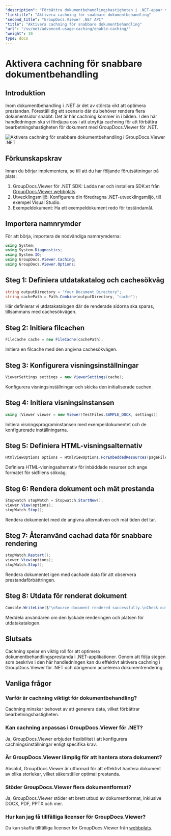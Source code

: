 ```yaml
---
"description": "Förbättra dokumentbehandlingshastigheten i .NET-appar med GroupDocs.Viewer genom att utnyttja cachning. Optimera prestandan utan ansträngning."
"linktitle": "Aktivera cachning för snabbare dokumentbehandling"
"second_title": "GroupDocs.Viewer .NET API"
"title": "Aktivera cachning för snabbare dokumentbehandling"
"url": "/sv/net/advanced-usage-caching/enable-caching/"
"weight": 10
type: docs
---
```

# Aktivera cachning för snabbare dokumentbehandling

## Introduktion
Inom dokumentbehandling i .NET är det av största vikt att optimera prestandan. Föreställ dig ett scenario där du behöver rendera flera dokumentsidor snabbt. Det är här cachning kommer in i bilden. I den här handledningen ska vi fördjupa oss i att utnyttja cachning för att förbättra bearbetningshastigheten för dokument med GroupDocs.Viewer för .NET.

![Aktivera cachning för snabbare dokumentbehandling i GroupDocs.Viewer .NET](/viewer/advanced-usage/enable-caching-faster-document-processing-img.png)

## Förkunskapskrav
Innan du börjar implementera, se till att du har följande förutsättningar på plats:
1. GroupDocs.Viewer för .NET SDK: Ladda ner och installera SDK:et från [GroupDocs.Viewer webbplats](https://releases.groupdocs.com/viewer/net/).
2. Utvecklingsmiljö: Konfigurera din föredragna .NET-utvecklingsmiljö, till exempel Visual Studio.
3. Exempeldokument: Ha ett exempeldokument redo för teständamål.

## Importera namnrymder
För att börja, importera de nödvändiga namnrymderna:
```csharp
using System;
using System.Diagnostics;
using System.IO;
using GroupDocs.Viewer.Caching;
using GroupDocs.Viewer.Options;
```

## Steg 1: Definiera utdatakatalog och cachesökväg
```csharp
string outputDirectory = "Your Document Directory";
string cachePath = Path.Combine(outputDirectory, "cache");
```
Här definierar vi utdatakatalogen där de renderade sidorna ska sparas, tillsammans med cachesökvägen.
## Steg 2: Initiera filcachen
```csharp
FileCache cache = new FileCache(cachePath);
```
Initiera en filcache med den angivna cachesökvägen.
## Steg 3: Konfigurera visningsinställningar
```csharp
ViewerSettings settings = new ViewerSettings(cache);
```
Konfigurera visningsinställningar och skicka den initialiserade cachen.
## Steg 4: Initiera visningsinstansen
```csharp
using (Viewer viewer = new Viewer(TestFiles.SAMPLE_DOCX, settings))
```
Initiera visningsprograminstansen med exempeldokumentet och de konfigurerade inställningarna.
## Steg 5: Definiera HTML-visningsalternativ
```csharp
HtmlViewOptions options = HtmlViewOptions.ForEmbeddedResources(pageFilePathFormat);
```
Definiera HTML-visningsalternativ för inbäddade resurser och ange formatet för sidfilens sökväg.
## Steg 6: Rendera dokument och mät prestanda
```csharp
Stopwatch stopWatch = Stopwatch.StartNew();
viewer.View(options);
stopWatch.Stop();
```
Rendera dokumentet med de angivna alternativen och mät tiden det tar.
## Steg 7: Återanvänd cachad data för snabbare rendering
```csharp
stopWatch.Restart();
viewer.View(options);
stopWatch.Stop();
```
Rendera dokumentet igen med cachade data för att observera prestandaförbättringen.
## Steg 8: Utdata för renderat dokument
```csharp
Console.WriteLine($"\nSource document rendered successfully.\nCheck output in {outputDirectory}.");
```
Meddela användaren om den lyckade renderingen och platsen för utdatakatalogen.

## Slutsats
Cachning spelar en viktig roll för att optimera dokumentbehandlingsprestanda i .NET-applikationer. Genom att följa stegen som beskrivs i den här handledningen kan du effektivt aktivera cachning i GroupDocs.Viewer för .NET och därigenom accelerera dokumentrendering.
## Vanliga frågor
### Varför är cachning viktigt för dokumentbehandling?
Cachning minskar behovet av att generera data, vilket förbättrar bearbetningshastigheten.
### Kan cachning anpassas i GroupDocs.Viewer för .NET?
Ja, GroupDocs.Viewer erbjuder flexibilitet i att konfigurera cachningsinställningar enligt specifika krav.
### Är GroupDocs.Viewer lämplig för att hantera stora dokument?
Absolut, GroupDocs.Viewer är utformad för att effektivt hantera dokument av olika storlekar, vilket säkerställer optimal prestanda.
### Stöder GroupDocs.Viewer flera dokumentformat?
Ja, GroupDocs.Viewer stöder ett brett utbud av dokumentformat, inklusive DOCX, PDF, PPTX och mer.
### Hur kan jag få tillfälliga licenser för GroupDocs.Viewer?
Du kan skaffa tillfälliga licenser för GroupDocs.Viewer från [webbplats](https://purchase.groupdocs.com/temporary-license/).